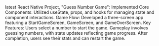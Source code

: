  latest React Native Project, "Guess Number Game":
 Implemented Core Components: Utilized useState, props, and hooks for managing state and component interactions.
Game Flow: Developed a three-screen app featuring a StartGameScreen, GameScreen, and GameOverScreen.
Key Features:
Users select a number to start the game.
Gameplay involves guessing numbers, with state updates reflecting game progress.
After completion, users see their stats and can restart the game.
